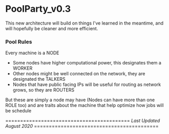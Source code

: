 # PoolParty_v0.3
This new architecture will build on things I've learned in the meantime, and will hopefully be cleaner and more efficient. 

### Pool Rules 
Every machine is a NODE  
 - Some nodes have higher computational power, this designates them a WORKER
 - Other nodes might be well connected on the network, they are designated the TALKERS
 - Nodes that have public facing IPs will be useful for routing as network grows, so they are ROUTERS

But these are simply <ROLES> a node may have (Nodes can have more than one ROLE too) and are traits about the
machine that help optimize how jobs will be schedule

========================================== *Last Updated August 2020* ==========================================